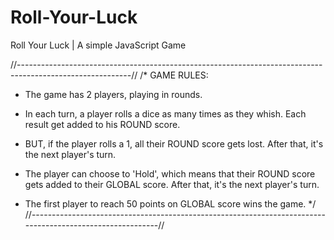 # Roll-Your-Luck
Roll Your Luck | A simple JavaScript Game

//----------------------------------------------------------------------------------------------------------//
/*
                                                    GAME RULES:
- The game has 2 players, playing in rounds.
- In each turn, a player rolls a dice as many times as they whish. 
  Each result get added to his ROUND score.
  
- BUT, if the player rolls a 1, all their ROUND score gets lost. After that, it's the next player's turn.
- The player can choose to 'Hold', which means that their ROUND score gets added to their GLOBAL score. 
  After that, it's the next player's turn.
  
- The first player to reach 50 points on GLOBAL score wins the game.
*/
//----------------------------------------------------------------------------------------------------------//
